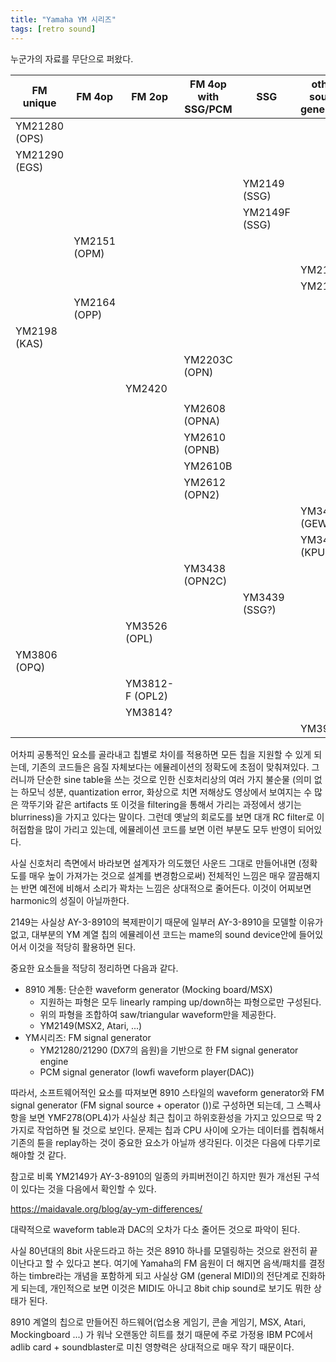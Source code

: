 ```yaml
---
title: "Yamaha YM 시리즈"
tags: [retro sound]
---
```


누군가의 자료를 무단으로 퍼왔다.

| FM unique | FM 4op | FM 2op | FM 4op with SSG/PCM | SSG | other sound generator |
|---|---|---|---|---|---|
| YM21280 (OPS) |  |  |  |  | |
| YM21290 (EGS) |  |  |  |  | |
|  |  |  |  | YM2149 (SSG) | |
|  |  |  |  | YM2149F (SSG) | |
| | YM2151 (OPM) |  |  |  | |
| |  |  |  |  | YM2154 |
| |  |  |  |  | YM2163 |
| | YM2164 (OPP) |  |  |  | |
YM2198 (KAS) |  |  |  |  | |
| |  |  | YM2203C (OPN) |  | |
| |  | YM2420 |  |  | |
| |  |  |  |  | |
| |  |  | YM2608 (OPNA) |  | |
| |  |  | YM2610 (OPNB) |  | |
| |  |  | YM2610B |  | |
| |  |  | YM2612 (OPN2) |  | |
| |  |  |  |  | YM3423 (GEW3)
| |  |  |  |  | YM3424 (KPU)
| |  |  | YM3438 (OPN2C) |  | |
| |  |  |  | YM3439 (SSG?) | |
| |  | YM3526 (OPL) |  |  | |
YM3806 (OPQ) |  |  |  |  | |
| |  | YM3812-F (OPL2) |  |  | |
| |  | YM3814? |  |  | |
| |  |  |  |  | YM3931 |

어차피 공통적인 요소를 골라내고 칩별로 차이를 적용하면 모든 칩을 지원할 수 있게 되는데, 기존의 코드들은 음질 자체보다는 에뮬레이션의 정확도에 초점이 맞춰져있다. 그러니까 단순한 sine table을 쓰는 것으로 인한 신호처리상의 여러 가지 불순물 (의미 없는 하모닉 성분, quantization error, 화상으로 치면 저해상도 영상에서 보여지는 수 많은 깍뚜기와 같은 artifacts 또 이것을 filtering을 통해서 가리는 과정에서 생기는 blurriness)을 가지고 있다는 말이다. 그런데 옛날의 회로도를 보면 대개 RC filter로 이 허접함을 많이 가리고 있는데, 에뮬레이션 코드를 보면 이런 부분도 모두 반영이 되어있다.

사실 신호처리 측면에서 바라보면 설계자가 의도했던 사운드 그대로 만들어내면 (정확도를 매우 높이 가져가는 것으로 설계를 변경함으로써) 전체적인 느낌은 매우 깔끔해지는 반면 예전에 비해서 소리가 꽉차는 느낌은 상대적으로 줄어든다. 이것이 어찌보면 harmonic의 성질이 아닐까한다.

2149는 사실상 AY-3-8910의 복제판이기 때문에 일부러 AY-3-8910을 모델할 이유가 없고, 대부분의 YM 계열 칩의 에뮬레이션 코드는 mame의 sound device안에 들어있어서 이것을 적당히 활용하면 된다.

중요한 요소들을 적당히 정리하면 다음과 같다.

- 8910 계통: 단순한 waveform generator (Mocking board/MSX)
  - 지원하는 파형은 모두 linearly ramping up/down하는 파형으로만 구성된다.
  - 위의 파형을 조합하여 saw/triangular waveform만을 제공한다.
  - YM2149(MSX2, Atari, ...)
- YM시리즈: FM signal generator
  - YM21280/21290 (DX7의 음원)을 기반으로 한 FM signal generator engine
  - PCM signal generator (lowfi waveform player(DAC))

따라서, 소프트웨어적인 요소를 따져보면 8910 스타일의 waveform generator와 FM signal generator (FM signal source + operator ())로 구성하면 되는데, 그 스펙사항을 보면 YMF278(OPL4)가 사실상 최근 칩이고 하위호환성을 가지고 있으므로 딱 2가지로 작업하면 될 것으로 보인다. 문제는 칩과 CPU 사이에 오가는 데이터를 켑춰해서 기존의 튠을 replay하는 것이 중요한 요소가 아닐까 생각된다. 이것은 다음에 다루기로 해야할 것 같다.

참고로 비록 YM2149가 AY-3-8910의 일종의 카피버전이긴 하지만 뭔가 개선된 구석이 있다는 것을 다음에서 확인할 수 있다.

https://maidavale.org/blog/ay-ym-differences/

대략적으로 waveform table과 DAC의 오차가 다소 줄어든 것으로 파악이 된다.

사실 80년대의 8bit 사운드라고 하는 것은 8910 하나를 모델링하는 것으로 완전히 끝이난다고 할 수 있다고 본다. 여기에 Yamaha의 FM 음원이 더 해지면 음색/패치를 결정하는 timbre라는 개념을 포함하게 되고 사실상 GM (general MIDI)의 전단계로 진화하게 되는데, 개인적으로 보면 이것은 MIDI도 아니고 8bit chip sound로 보기도 뭐한 상태가 된다.

8910 계열의 칩으로 만들어진 하드웨어(업소용 게임기, 콘솔 게임기, MSX, Atari, Mockingboard ...) 가 워낙 오랜동안 히트를 쳤기 때문에 주로 가정용 IBM PC에서 adlib card + soundblaster로 미친 영향력은 상대적으로 매우 작기 때문이다. 